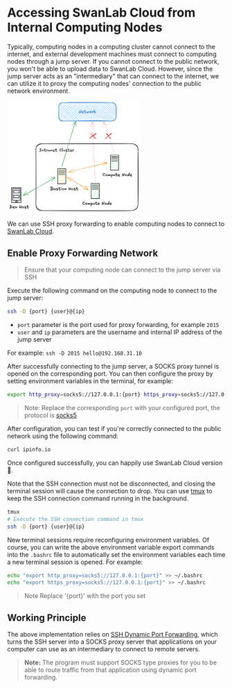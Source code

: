 # Accessing SwanLab Cloud from Internal Computing Nodes

Typically, computing nodes in a computing cluster cannot connect to the internet, and external development machines must connect to computing nodes through a jump server. If you cannot connect to the public network, you won't be able to upload data to SwanLab Cloud. However, since the jump server acts as an "intermediary" that can connect to the internet, we can utilize it to proxy the computing nodes' connection to the public network environment.

<img src="./ssh-portforwarding/cluster-network_en.png" alt="cluster-network" style="zoom:30%;" />

We can use SSH proxy forwarding to enable computing nodes to connect to [SwanLab Cloud](https://swanlab.cn/).

## Enable Proxy Forwarding Network

> Ensure that your computing node can connect to the jump server via SSH

Execute the following command on the computing node to connect to the jump server:

```bash
ssh -D {port} {user}@{ip}
```

- `port` parameter is the port used for proxy forwarding, for example `2015`
- `user` and `ip` parameters are the username and internal IP address of the jump server

For example: `ssh -D 2015 hello@192.168.31.10`

After successfully connecting to the jump server, a SOCKS proxy tunnel is opened on the corresponding port. You can then configure the proxy by setting environment variables in the terminal, for example:

```bash
export http_proxy=socks5://127.0.0.1:{port} https_proxy=socks5://127.0.0.1:{port}
```

> Note: Replace the corresponding `port` with your configured port, the protocol is [socks5](https://en.wikipedia.org/wiki/SOCKS)

After configuration, you can test if you're correctly connected to the public network using the following command:

```bash
curl ipinfo.io
```

Once configured successfully, you can happily use SwanLab Cloud version 🥳.

Note that the SSH connection must not be disconnected, and closing the terminal session will cause the connection to drop. You can use [tmux](https://github.com/tmux/tmux/wiki) to keep the SSH connection command running in the background.

```bash
tmux
# Execute the SSH connection command in tmux
ssh -D {port} {user}@{ip}
```

New terminal sessions require reconfiguring environment variables. Of course, you can write the above environment variable export commands into the `.bashrc` file to automatically set the environment variables each time a new terminal session is opened. For example:
```bash
echo "export http_proxy=socks5://127.0.0.1:{port}" >> ~/.bashrc
echo "export https_proxy=socks5://127.0.0.1:{port}" >> ~/.bashrc
```
> Note Replace '{port}' with the port you set

## Working Principle

The above implementation relies on [SSH Dynamic Port Forwarding](https://en.wikipedia.org/wiki/Port_forwarding#Dynamic_port_forwarding), which turns the SSH server into a SOCKS proxy server that applications on your computer can use as an intermediary to connect to remote servers.

> **Note:** The program must support SOCKS type proxies for you to be able to route traffic from that application using dynamic port forwarding.
